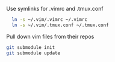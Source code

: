 Use symlinks for .vimrc and .tmux.conf
```bash
  ln -s ~/.vim/.vimrc ~/.vimrc
  ln -s ~/.vim/.tmux.conf ~/.tmux.conf
```

Pull down vim files from their repos
```bash
git submodule init
git submodule update
```
